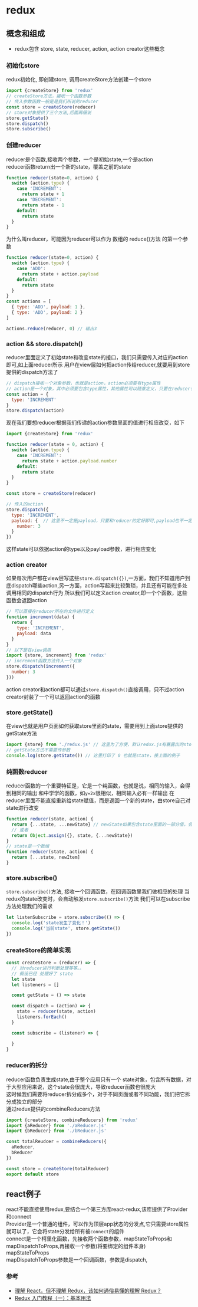 # redux

## 概念和组成
- redux包含 store, state, reducer, action, action creator这些概念

### 初始化store
redux初始化, 即创建store, 调用createStore方法创建一个store
```js
import {createStore} from 'redux'
// createStore方法，接收一个函数参数
// 传入参数函数一般是是我们所说的reducer
const store = createStore(reducer)
// store对象提供了三个方法,后面再细说
store.getState()
store.dispatch()
store.subscribe()
```

### 创建reducer
reducer是个函数,接收两个参数，一个是初始state,一个是action  
reducer函数return出一个新的state，覆盖之前的state
```js
function reducer(state=0, action) {
  switch (action.type) {
    case 'INCREMENT':
      return state + 1
    case 'DECREMENT':
      return state - 1
    default:
      return state
  }
}
```
为什么叫reducer，可能因为reducer可以作为 数组的 reduce()方法 的第一个参数
```js
function reducer(state=0, action) {
  switch (action.type) {
    case 'ADD':
      return state + action.payload
    default:
      return state
  }
}
const actions = [
  { type: 'ADD', payload: 1 },
  { type: 'ADD', payload: 2 }
]

actions.reduce(reducer, 0) // 输出3
```

### action && store.dispatch()
reducer里面定义了初始state和改变state的接口，我们只需要传入对应的action即可,如上面reducer所示
用户在view层如何把action传给reducer,就要用到store提供的dispatch方法了
```js
// dispatch接收一个对象参数，也就是action，action必须要有type属性
// action是一个对象，其中必须要包含type属性，其他属性可以随意定义，只要在reducer有对应处理即可
const action = {
  type: 'INCREMENT'
}
store.dispatch(action)
```

现在我们要想reducer根据我们传递的action参数里面的值进行相应改变，如下
```js
import {createStore} from 'redux'

function reducer(state = 0, action) {
  switch (action.type) {
    case 'INCREMENT':
      return state + action.payload.number
    default:
      return state
  }
}

const store = createStore(reducer)

// 传入的action
store.dispatch({
  type: 'INCREMENT',
  payload: {  // 这里不一定是payload，只要和reducer约定好即可,payload也不一定要是对象
    number: 3
  }
})
```
这样state可以依据action的type以及payload参数，进行相应变化

### action creator
如果每次用户都在view层写这些`store.dispatch({})`,一方面，我们不知道用户到底dispatch哪些action,另一方面，action写起来比较繁琐，并且还有可能在多处调用相同的dispatch行为
所以我们可以定义action creator,即一个个函数，这些函数会返回action
```js
// 可以直接在reducer所在的文件进行定义
function increment(data) {
  return {
    type: 'INCREMENT',
    payload: data
  }
}
// 以下是在view调用
import {store, increment} from 'redux'
// increment函数方法传入一个对象
store.dispatch(increment({
  number: 3
}))
```
action creator和action都可以通过`store.dispatch()`直接调用，只不过action creator封装了一个可以返回action的函数

### store.getState()
在view也就是用户页面如何获取store里面的state，需要用到上面store提供的getState方法
```js
import {store} from './redux.js' // 这里为了方便，默认redux.js有暴露出的store对象
// getState方法不需要传参数
console.log(store.getState()) // 这里打印了 0 也就是state，接上面的例子
```

### 纯函数reducer
reducer函数的一个重要特征是，它是一个纯函数，也就是说，相同的输入，会得到相同的输出
和中学学的函数，如`y=2x`很相似，相同输入必有一样输出
在reducer里面不能直接重新给state赋值，而是返回一个新的state，由store自己对state进行改变
```js
function reducer(state, action) {
  return {...state, ...newState} // newState如果包含state里面的一部分值，会覆盖，否则，会新建
  // 或者
  return Object.assign({}, state, {...newState})
}
// state是一个数组
function reducer(state, action) {
  return [...state, newItem]
}
```

### store.subscribe()
`store.subscribe()`方法, 接收一个回调函数，在回调函数里我们做相应的处理
当redux的state改变时，会自动触发`store.subscribe()`方法
我们可以在subscribe方法处理我们的需求
```js
let listenSubscribe = store.subscribe(() => {
  console.log('state发生了变化！')
  console.log('当前state', store.getState())
})
```

### createStore的简单实现
```js
const createStore = (reducer) => {
  // 对reducer进行判断处理等等。。
  // 假设已经 处理好了 state
  let state
  let listeners = []

  const getState = () => state

  const dispatch = (action) => {
    state = reducer(state, action)
    listeners.forEach()
  }

  const subscribe = (listener) => {

  }
}
```

### reducer的拆分
reducer函数负责生成state,由于整个应用只有一个 state对象，包含所有数据，对于大型应用来说，这个state会很庞大，导致reducer函数也很庞大  
这时候我们需要将reducer拆分成多个，对于不同页面或者不同功能，我们把它拆分成独立的部分  \
通过redux提供的combineReducers方法
```js
import {createStore, combineReducers} from 'redux'
import {aReducer} from './aReducer.js'
import {bReducer} from './bReducer.js'

const totalReudcer = combineReducers({
  aReducer,
  bReducer
})

const store = createStore(totalReducer)
export default store
```

## react例子
react不能直接使用redux,要结合一个第三方库react-redux,该库提供了Provider和connect  
Provider是一个普通的组件，可以作为顶层app状态的分发点,它只需要store属性就可以了，它会将state分发给所有被`connect`的组件  
connect是一个柯里化函数，先接收两个函数参数，mapStateToProps和mapDispatchToProps,再接收一个参数(将要绑定的组件本身)  
mapStateToProps  
mapDispatchToProps参数是一个回调函数，参数是dispatch,


### 参考
- [理解 React，但不理解 Redux，该如何通俗易懂的理解 Redux？](https://www.zhihu.com/question/41312576?sort=created)
- [Redux 入门教程（一）：基本用法](http://www.ruanyifeng.com/blog/2016/09/redux_tutorial_part_one_basic_usages.html)